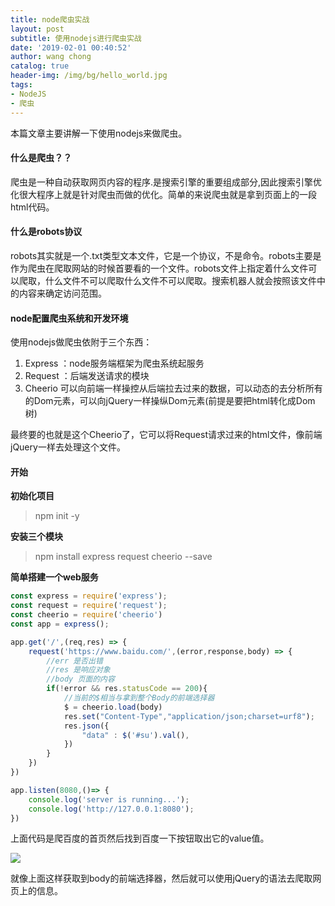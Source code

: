 ```yaml
---
title: node爬虫实战
layout: post
subtitle: 使用nodejs进行爬虫实战
date: '2019-02-01 00:40:52'
author: wang chong
catalog: true
header-img: /img/bg/hello_world.jpg
tags:
- NodeJS
- 爬虫
---
```


本篇文章主要讲解一下使用nodejs来做爬虫。

#### 什么是爬虫？？
爬虫是一种自动获取网页内容的程序.是搜索引擎的重要组成部分,因此搜索引擎优化很大程序上就是针对爬虫而做的优化。简单的来说爬虫就是拿到页面上的一段html代码。
#### 什么是robots协议
robots其实就是一个.txt类型文本文件，它是一个协议，不是命令。robots主要是作为爬虫在爬取网站的时候首要看的一个文件。robots文件上指定着什么文件可以爬取，什么文件不可以爬取什么文件不可以爬取。搜索机器人就会按照该文件中的内容来确定访问范围。

#### node配置爬虫系统和开发环境
使用nodejs做爬虫依附于三个东西：
1. Express ：node服务端框架为爬虫系统起服务
2. Request  ：后端发送请求的模块
3. Cheerio  可以向前端一样操控从后端拉去过来的数据，可以动态的去分析所有的Dom元素，可以向jQuery一样操纵Dom元素(前提是要把html转化成Dom树)

最终要的也就是这个Cheerio了，它可以将Request请求过来的html文件，像前端jQuery一样去处理这个文件。
#### 开始
**初始化项目**
> npm init -y

**安装三个模块**
> npm install express request cheerio --save

**简单搭建一个web服务**
```javascript
const express = require('express');
const request = require('request');
const cheerio = require('cheerio')
const app = express();

app.get('/',(req,res) => {
    request('https://www.baidu.com/',(error,response,body) => {
        //err 是否出错
        //res 是响应对象
        //body 页面的内容
        if(!error && res.statusCode == 200){
            //当前的$相当与拿到整个Body的前端选择器
            $ = cheerio.load(body)
            res.set("Content-Type","application/json;charset=urf8");
            res.json({
                "data" : $('#su').val(),
            })
        }
    })
})

app.listen(8080,()=> {
    console.log('server is running...');
    console.log('http://127.0.0.1:8080');
})
```
上面代码是爬百度的首页然后找到百度一下按钮取出它的value值。

![](https://user-gold-cdn.xitu.io/2019/2/1/168a4c0394270ce6?w=404&h=81&f=png&s=2900)

就像上面这样获取到body的前端选择器，然后就可以使用jQuery的语法去爬取网页上的信息。